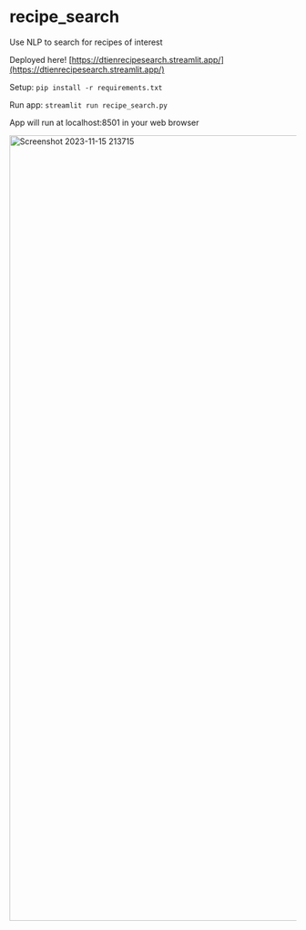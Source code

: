 # recipe_search
Use NLP to search for recipes of interest

Deployed here! [https://dtienrecipesearch.streamlit.app/](https://dtienrecipesearch.streamlit.app/)

Setup:
`pip install -r requirements.txt`

Run app:
`streamlit run recipe_search.py`

App will run at localhost:8501 in your web browser

<img width="1377" alt="Screenshot 2023-11-15 213715" src="https://github.com/danieltien13/recipe_search/assets/69093784/adaf9323-a763-478f-a6de-2841f1843c1f">
